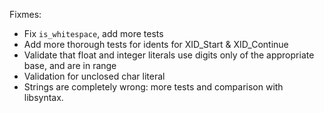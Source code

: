 Fixmes:

* Fix `is_whitespace`, add more tests
* Add more thorough tests for idents for XID_Start & XID_Continue
* Validate that float and integer literals use digits only of the appropriate
  base, and are in range
* Validation for unclosed char literal
* Strings are completely wrong: more tests and comparison with libsyntax.
